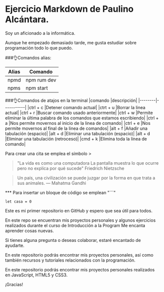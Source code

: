 # Ejercicio **Markdown** de Paulino Alcántara.
  
Soy un aficionado a la informática.

Aunque he empezado demasiado tarde, me gusta estudiar sobre programación todo lo que puedo.

###👌Comandos alias:

|Alias|	Comando|
|-----|--------|
|npmd	|npm rum dev|
|npms	|npm start|

###👌Comandos de atajos en la terminal
|comando |descripción|
|--------|-----------|
|ctrl + c	|Detener comando actual|
|ctrt + u	|Borrar la linea actual|
|ctrl + r	|Buscar comando usado anteriormente|
|ctrl + w	|Permite eliminar la última palabra de los comandos que estamos escribiendo|
|ctrl + a	|Nos permite movernos al inicio de la linea de comando|
|ctrl + e	|Nos permite movernos al final de la linea de comandos|
|alt + f	|Añadir una tabulación (espacio)|
|alt + d	|Eliminar una tabulación (espacio)|
|alt + d	|Eliminar una tabulación (retroceso)|
|cmd + k	|Elimina toda la línea de comando|

Para crear una cita se emplea el símbolo >
> "La vida es como una computadora
La pantalla muestra lo que ocurre
pero no explica por qué sucede" Friedrich Nietzsche </S>

> Un país, una civilización se puede juzgar por la forma en que trata a sus animales. — Mahatma Gandhi


*** Para insertar un bloque de código se emplean "```"

```` let casa = 0 ````


Este es mi primer repositorio en GitHub y espero que sea útil para todos.

En este repo se encuentran mis proyectos personales y algunos ejercicios realizados durante el curso de Introducción a la Program Me encanta aprender cosas nuevas.

Si tienes alguna pregunta o deseas colaborar, estaré encantado de ayudarte.

En este repositorio podrás encontrar mis proyectos personales, así como también recursos y tutoriales relacionados con la programación.

En este repositorio podrás encontrar mis proyectos personales realizados en JavaScript, HTML5 y CSS3.

¡Gracias!
